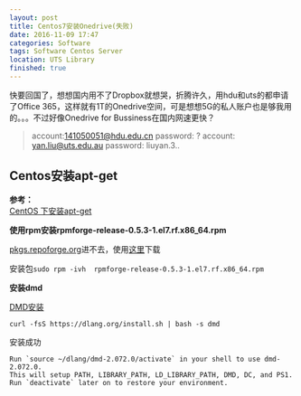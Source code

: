 ```yaml
---
layout: post
title: Centos7安装Onedrive(失败)
date: 2016-11-09 17:47
categories: Software 
tags: Software Centos Server
location: UTS Library
finished: true
---
```


快要回国了，想想国内用不了Dropbox就想哭，折腾许久，用hdu和uts的都申请了Office 365，这样就有1T的Onedrive空间，可是想想5G的私人账户也是够我用的。。。不过好像Onedrive for Bussiness在国内网速更快？

> account:141050051@hdu.edu.cn 
  password: ?
  account: yan.liu@uts.edu.au 
  password: liuyan.3..

## Centos安装apt-get

__参考：__  
[CentOS 下安装apt-get](http://www.cnblogs.com/qingchen1984/p/5313383.html)



__使用rpm安装rpmforge-release-0.5.3-1.el7.rf.x86_64.rpm__  

[pkgs.repoforge.org](http://pkgs.repoforge.org/rpmforge-release/rpmforge-release-0.5.3-1.el7.rf.x86_64.rpm)进不去，使用[这里](ftp://fr2.rpmfind.net/linux/dag/redhat/el7/en/x86_64/dag/RPMS/rpmforge-release-0.5.3-1.el7.rf.x86_64.rpm)下载

安装包`sudo rpm -ivh  rpmforge-release-0.5.3-1.el7.rf.x86_64.rpm` 

__安装dmd__

[DMD安装](https://dlang.org/download.html#dmd)

 ```
 curl -fsS https://dlang.org/install.sh | bash -s dmd
 ```

安装成功

 ```
 Run `source ~/dlang/dmd-2.072.0/activate` in your shell to use dmd-2.072.0.
 This will setup PATH, LIBRARY_PATH, LD_LIBRARY_PATH, DMD, DC, and PS1.
 Run `deactivate` later on to restore your environment.

 ```

